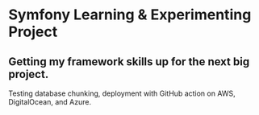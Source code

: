 # Symfony Learning & Experimenting Project
## Getting my framework skills up for the next big project.
<p>Testing database chunking, deployment with GitHub action on AWS, DigitalOcean, and Azure.</p>
